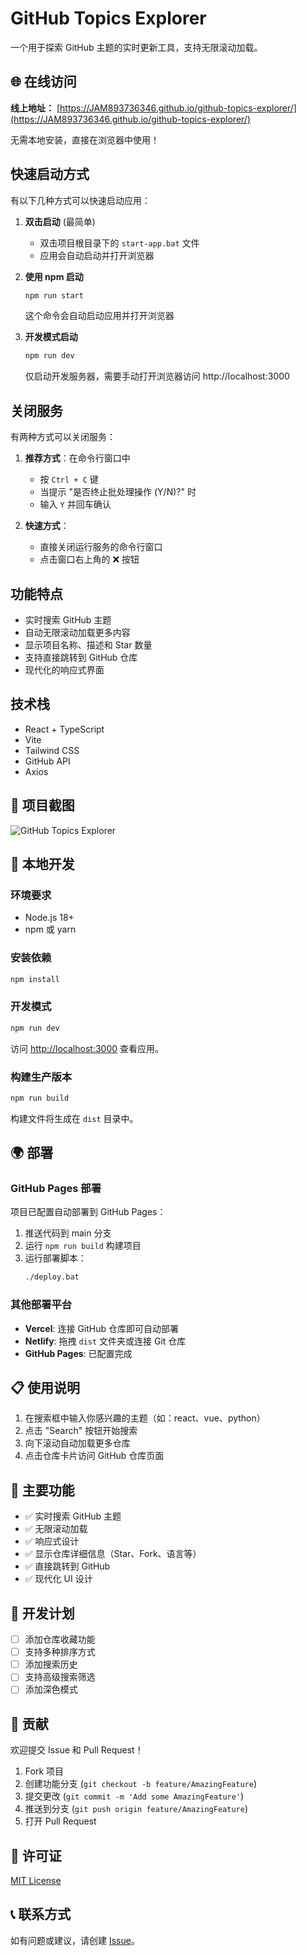# GitHub Topics Explorer

一个用于探索 GitHub 主题的实时更新工具，支持无限滚动加载。

## 🌐 在线访问

**线上地址：** [https://JAM893736346.github.io/github-topics-explorer/](https://JAM893736346.github.io/github-topics-explorer/)

无需本地安装，直接在浏览器中使用！

## 快速启动方式

有以下几种方式可以快速启动应用：

1. **双击启动** (最简单)
   - 双击项目根目录下的 `start-app.bat` 文件
   - 应用会自动启动并打开浏览器

2. **使用 npm 启动**
   ```bash
   npm run start
   ```
   这个命令会自动启动应用并打开浏览器

3. **开发模式启动**
   ```bash
   npm run dev
   ```
   仅启动开发服务器，需要手动打开浏览器访问 http://localhost:3000

## 关闭服务

有两种方式可以关闭服务：

1. **推荐方式**：在命令行窗口中
   - 按 `Ctrl + C` 键
   - 当提示 "是否终止批处理操作 (Y/N)?" 时
   - 输入 `Y` 并回车确认

2. **快速方式**：
   - 直接关闭运行服务的命令行窗口
   - 点击窗口右上角的 ❌ 按钮

## 功能特点

- 实时搜索 GitHub 主题
- 自动无限滚动加载更多内容
- 显示项目名称、描述和 Star 数量
- 支持直接跳转到 GitHub 仓库
- 现代化的响应式界面

## 技术栈

- React + TypeScript
- Vite
- Tailwind CSS
- GitHub API
- Axios

## 📱 项目截图

![GitHub Topics Explorer](https://via.placeholder.com/800x600/f3f4f6/1f2937?text=GitHub+Topics+Explorer)

## 🚀 本地开发

### 环境要求

- Node.js 18+ 
- npm 或 yarn

### 安装依赖

```bash
npm install
```

### 开发模式

```bash
npm run dev
```

访问 [http://localhost:3000](http://localhost:3000) 查看应用。

### 构建生产版本

```bash
npm run build
```

构建文件将生成在 `dist` 目录中。

## 🌍 部署

### GitHub Pages 部署

项目已配置自动部署到 GitHub Pages：

1. 推送代码到 main 分支
2. 运行 `npm run build` 构建项目
3. 运行部署脚本：
   ```bash
   ./deploy.bat
   ```

### 其他部署平台

- **Vercel**: 连接 GitHub 仓库即可自动部署
- **Netlify**: 拖拽 `dist` 文件夹或连接 Git 仓库
- **GitHub Pages**: 已配置完成

## 📋 使用说明

1. 在搜索框中输入你感兴趣的主题（如：react、vue、python）
2. 点击 "Search" 按钮开始搜索
3. 向下滚动自动加载更多仓库
4. 点击仓库卡片访问 GitHub 仓库页面

## 🔧 主要功能

- ✅ 实时搜索 GitHub 主题
- ✅ 无限滚动加载
- ✅ 响应式设计
- ✅ 显示仓库详细信息（Star、Fork、语言等）
- ✅ 直接跳转到 GitHub
- ✅ 现代化 UI 设计

## 📝 开发计划

- [ ] 添加仓库收藏功能
- [ ] 支持多种排序方式
- [ ] 添加搜索历史
- [ ] 支持高级搜索筛选
- [ ] 添加深色模式

## 🤝 贡献

欢迎提交 Issue 和 Pull Request！

1. Fork 项目
2. 创建功能分支 (`git checkout -b feature/AmazingFeature`)
3. 提交更改 (`git commit -m 'Add some AmazingFeature'`)
4. 推送到分支 (`git push origin feature/AmazingFeature`)
5. 打开 Pull Request

## 📄 许可证

[MIT License](LICENSE)

## 📞 联系方式

如有问题或建议，请创建 [Issue](https://github.com/JAM893736346/github-topics-explorer/issues)。 